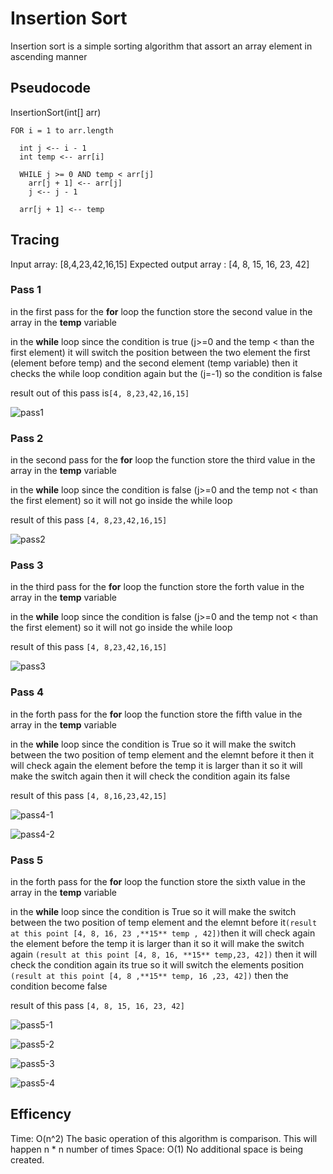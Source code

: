 # Insertion Sort

Insertion sort is a simple sorting algorithm that assort an array element in ascending  manner

## Pseudocode

  InsertionSort(int[] arr)

    FOR i = 1 to arr.length

      int j <-- i - 1
      int temp <-- arr[i]

      WHILE j >= 0 AND temp < arr[j]
        arr[j + 1] <-- arr[j]
        j <-- j - 1

      arr[j + 1] <-- temp

## Tracing

Input array: [8,4,23,42,16,15]
Expected output array : [4, 8, 15, 16, 23, 42]

### Pass 1

in the first pass for the **for** loop the function store the second value in the array in the **temp** variable

in the **while** loop since the condition is true (j>=0 and the temp < than the first element) it will switch the position between the two element the first (element before temp) and the second element (temp variable)
then it checks the while loop condition again but the (j=-1) so the condition is false

result out of this pass is`[4, 8,23,42,16,15]`

![pass1](picture_blog/pass1.png "pass1")

### Pass 2

in the second pass for the **for** loop the function store the third value in the array in the **temp** variable

in the **while** loop since the condition is false (j>=0 and the temp not < than the first element)
so it will not go inside the while loop

result of this pass  `[4, 8,23,42,16,15]`

![pass2](picture_blog/pass2.png "pass2")

### Pass 3

in the third pass for the **for** loop the function store the forth value in the array in the **temp** variable

in the **while** loop since the condition is false (j>=0 and the temp not < than the first element)
so it will not go inside the while loop

result of this pass  `[4, 8,23,42,16,15]`

![pass3](picture_blog/pass3.png "pass3")

### Pass 4

in the forth pass for the **for** loop the function store the fifth value in the array in the **temp** variable

in the **while** loop since the condition is True so it will make the switch between the two position of temp element and the elemnt before it then it will check again the element before the temp it is larger than it so it will make the switch again
then it will check the condition again its false

result of this pass `[4, 8,16,23,42,15]`

![pass4-1](picture_blog/pass4-1.png "pass4-1")

![pass4-2](picture_blog/pass4-2.png "pass4-2")

### Pass 5

in the forth pass for the **for** loop the function store the sixth value in the array in the **temp** variable

in the **while** loop since the condition is True so it will make the switch between the two position of temp element and the elemnt before it`(result at this point [4, 8, 16, 23 ,**15** temp , 42])`then it will check again the element before the temp it is larger than it so it will make the switch again `(result at this point [4, 8, 16, **15** temp,23, 42])`
then it will check the condition again its true so it will switch the elements position `(result at this point [4, 8 ,**15** temp, 16 ,23, 42])`
then the condition become false

result of this pass  `[4, 8, 15, 16, 23, 42]`

![pass5-1](picture_blog/pass5-1.png "pass5-1")

![pass5-2](picture_blog/pass5-2.png "pass5-2")

![pass5-3](picture_blog/pass5-3.png "pass5-3")

![pass5-4](picture_blog/pass5-4.png "pass5-4")

## Efficency

Time: O(n^2)
    The basic operation of this algorithm is comparison. This will happen n * n number of times
Space: O(1)
    No additional space is being created.
